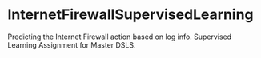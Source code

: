 # InternetFirewallSupervisedLearning
Predicting the Internet Firewall action based on log info. Supervised Learning Assignment for Master DSLS.

